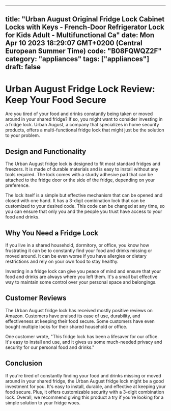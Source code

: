 
---
title: "Urban August Original Fridge Lock Cabinet Locks with Keys - French-Door Refrigerator Lock for Kids Adult - Multifunctional Ca" 
date: Mon Apr 10 2023 18:29:07 GMT+0200 (Central European Summer Time)
code: "B08FQWQZ2F"
category: "appliances"
tags: ["appliances"] 
draft: false
---
    
# Urban August Fridge Lock Review: Keep Your Food Secure

Are you tired of your food and drinks constantly being taken or moved around in your shared fridge? If so, you might want to consider investing in a fridge lock. Urban August, a company that specializes in home security products, offers a multi-functional fridge lock that might just be the solution to your problem.

## Design and Functionality

The Urban August fridge lock is designed to fit most standard fridges and freezers. It is made of durable materials and is easy to install without any tools required. The lock comes with a sturdy adhesive pad that can be attached to the fridge door or the side of the fridge, depending on your preference.

The lock itself is a simple but effective mechanism that can be opened and closed with one hand. It has a 3-digit combination lock that can be customized to your desired code. This code can be changed at any time, so you can ensure that only you and the people you trust have access to your food and drinks.

## Why You Need a Fridge Lock

If you live in a shared household, dormitory, or office, you know how frustrating it can be to constantly find your food and drinks missing or moved around. It can be even worse if you have allergies or dietary restrictions and rely on your own food to stay healthy.

Investing in a fridge lock can give you peace of mind and ensure that your food and drinks are always where you left them. It's a small but effective way to maintain some control over your personal space and belongings.

## Customer Reviews

The Urban August fridge lock has received mostly positive reviews on Amazon. Customers have praised its ease of use, durability, and effectiveness at keeping their food secure. Some customers have even bought multiple locks for their shared household or office.

One customer wrote, "This fridge lock has been a lifesaver for our office. It's easy to install and use, and it gives us some much-needed privacy and security for our personal food and drinks."

## Conclusion

If you're tired of constantly finding your food and drinks missing or moved around in your shared fridge, the Urban August fridge lock might be a good investment for you. It's easy to install, durable, and effective at keeping your food secure. Plus, it offers customizable security with a 3-digit combination lock. Overall, we recommend giving this product a try if you're looking for a simple solution to your fridge woes.